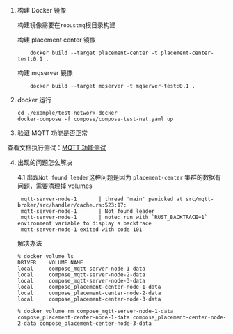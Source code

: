 1. 构建 Docker 镜像

    构建镜像需要在`robustmq`根目录构建

    构建 placement center 镜像
    ```shell
        docker build --target placement-center -t placement-center-test:0.1 .
    ```

    构建 mqserver 镜像
    ```shell
        docker build --target mqserver -t mqserver-test:0.1 .
    ```

2. docker 运行

    ```shell
    cd ./example/test-network-docker
    docker-compose -f compose/compose-test-net.yaml up
    ```

3. 验证 MQTT 功能是否正常
   
查看文档执行测试：[MQTT 功能测试](./MQTT-test.md)

    
4. 出现的问题怎么解决

   4.1 出现`Not found leader`这种问题是因为 `placement-center` 集群的数据有问题，需要清理掉 volumes

   ```console
    mqtt-server-node-1       | thread 'main' panicked at src/mqtt-broker/src/handler/cache.rs:523:17:
    mqtt-server-node-1       | Not found leader
    mqtt-server-node-1       | note: run with `RUST_BACKTRACE=1` environment variable to display a backtrace
    mqtt-server-node-1 exited with code 101
   ```
    解决办法
    ```console
    % docker volume ls
    DRIVER    VOLUME NAME
    local     compose_mqtt-server-node-1-data
    local     compose_mqtt-server-node-2-data
    local     compose_mqtt-server-node-3-data
    local     compose_placement-center-node-1-data
    local     compose_placement-center-node-2-data
    local     compose_placement-center-node-3-data

    % docker volume rm compose_mqtt-server-node-1-data compose_placement-center-node-1-data compose_placement-center-node-2-data compose_placement-center-node-3-data
    ```
